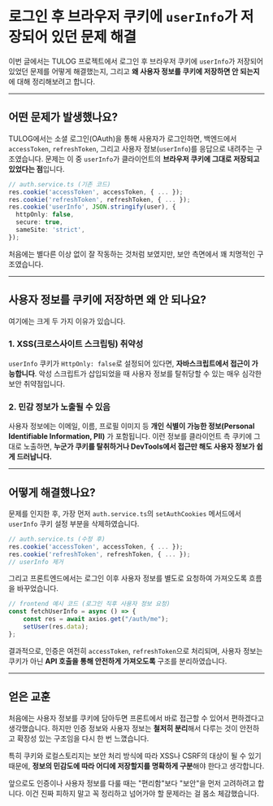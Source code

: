 # 로그인 후 브라우저 쿠키에 `userInfo`가 저장되어 있던 문제 해결

이번 글에서는 TULOG 프로젝트에서 로그인 후 브라우저 쿠키에 `userInfo`가 저장되어 있었던 문제를 어떻게 해결했는지, 그리고 **왜 사용자 정보를 쿠키에 저장하면 안 되는지**에 대해 정리해보려고 합니다.

---

## 어떤 문제가 발생했나요?

TULOG에서는 소셜 로그인(OAuth)을 통해 사용자가 로그인하면, 백엔드에서 `accessToken`, `refreshToken`, 그리고 사용자 정보(`userInfo`)를 응답으로 내려주는 구조였습니다. 문제는 이 중 `userInfo`가 클라이언트의 **브라우저 쿠키에 그대로 저장되고 있었다는 점**입니다.

```ts
// auth.service.ts (기존 코드)
res.cookie('accessToken', accessToken, { ... });
res.cookie('refreshToken', refreshToken, { ... });
res.cookie('userInfo', JSON.stringify(user), {
  httpOnly: false,
  secure: true,
  sameSite: 'strict',
});
```

처음에는 별다른 이상 없이 잘 작동하는 것처럼 보였지만, 보안 측면에서 꽤 치명적인 구조였습니다.

---

## 사용자 정보를 쿠키에 저장하면 왜 안 되나요?

여기에는 크게 두 가지 이유가 있습니다.

### 1. XSS(크로스사이트 스크립팅) 취약성

`userInfo` 쿠키가 `HttpOnly: false`로 설정되어 있다면, **자바스크립트에서 접근이 가능합니다**. 악성 스크립트가 삽입되었을 때 사용자 정보를 탈취당할 수 있는 매우 심각한 보안 취약점입니다.

### 2. 민감 정보가 노출될 수 있음

사용자 정보에는 이메일, 이름, 프로필 이미지 등 **개인 식별이 가능한 정보(Personal Identifiable Information, PII)** 가 포함됩니다. 이런 정보를 클라이언트 측 쿠키에 그대로 노출하면, **누군가 쿠키를 탈취하거나 DevTools에서 접근만 해도 사용자 정보가 쉽게 드러납니다.**

---

## 어떻게 해결했나요?

문제를 인지한 후, 가장 먼저 `auth.service.ts`의 `setAuthCookies` 메서드에서 `userInfo` 쿠키 설정 부분을 삭제하였습니다.

```ts
// auth.service.ts (수정 후)
res.cookie('accessToken', accessToken, { ... });
res.cookie('refreshToken', refreshToken, { ... });
// userInfo 제거
```

그리고 프론트엔드에서는 로그인 이후 사용자 정보를 별도로 요청하여 가져오도록 흐름을 바꾸었습니다.

```ts
// frontend 예시 코드 (로그인 직후 사용자 정보 요청)
const fetchUserInfo = async () => {
    const res = await axios.get("/auth/me");
    setUser(res.data);
};
```

결과적으로, 인증은 여전히 `accessToken`, `refreshToken`으로 처리되며, 사용자 정보는 쿠키가 아닌 **API 호출을 통해 안전하게 가져오도록** 구조를 분리하였습니다.

---

## 얻은 교훈

처음에는 사용자 정보를 쿠키에 담아두면 프론트에서 바로 접근할 수 있어서 편하겠다고 생각했습니다. 하지만 인증 정보와 사용자 정보는 **철저히 분리**해서 다루는 것이 안전하고 확장성 있는 구조임을 다시 한 번 느꼈습니다.

특히 쿠키와 로컬스토리지는 보안 처리 방식에 따라 XSS나 CSRF의 대상이 될 수 있기 때문에, **정보의 민감도에 따라 어디에 저장할지를 명확하게 구분**해야 한다고 생각합니다.

앞으로도 인증이나 사용자 정보를 다룰 때는 "편리함"보다 "보안"을 먼저 고려하려고 합니다. 이건 진짜 피하지 말고 꼭 정리하고 넘어가야 할 문제라는 걸 몸소 체감했습니다.
